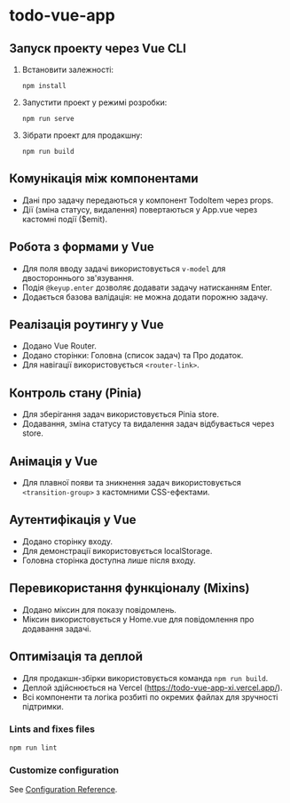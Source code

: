 # todo-vue-app

## Запуск проекту через Vue CLI

1. Встановити залежності:
   ```
   npm install
   ```

2. Запустити проект у режимі розробки:
   ```
   npm run serve
   ```

3. Зібрати проект для продакшну:
   ```
   npm run build
   ```

## Комунікація між компонентами

- Дані про задачу передаються у компонент TodoItem через props.
- Дії (зміна статусу, видалення) повертаються у App.vue через кастомні події ($emit).

## Робота з формами у Vue

- Для поля вводу задачі використовується `v-model` для двостороннього зв'язування.
- Подія `@keyup.enter` дозволяє додавати задачу натисканням Enter.
- Додається базова валідація: не можна додати порожню задачу.

## Реалізація роутингу у Vue

- Додано Vue Router.
- Додано сторінки: Головна (список задач) та Про додаток.
- Для навігації використовується `<router-link>`.

## Контроль стану (Pinia)

- Для зберігання задач використовується Pinia store.
- Додавання, зміна статусу та видалення задач відбувається через store.

## Анімація у Vue

- Для плавної появи та зникнення задач використовується `<transition-group>` з кастомними CSS-ефектами.

## Аутентифікація у Vue

- Додано сторінку входу.
- Для демонстрації використовується localStorage.
- Головна сторінка доступна лише після входу.

## Перевикористання функціоналу (Mixins)

- Додано міксин для показу повідомлень.
- Міксин використовується у Home.vue для повідомлення про додавання задачі.

## Оптимізація та деплой

- Для продакшн-збірки використовується команда `npm run build`.
- Деплой здійснюється на Vercel (https://todo-vue-app-xi.vercel.app/).
- Всі компоненти та логіка розбиті по окремих файлах для зручності підтримки.

### Lints and fixes files
```
npm run lint
```

### Customize configuration
See [Configuration Reference](https://cli.vuejs.org/config/).
